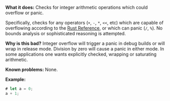 **What it does:** Checks for integer arithmetic operations which could overflow or panic.

Specifically, checks for any operators (`+`, `-`, `*`, `<<`, etc) which are capable
of overflowing according to the [Rust
Reference](https://doc.rust-lang.org/reference/expressions/operator-expr.html#overflow),
or which can panic (`/`, `%`). No bounds analysis or sophisticated reasoning is
attempted.

**Why is this bad?** Integer overflow will trigger a panic in debug builds or will wrap in
release mode. Division by zero will cause a panic in either mode. In some applications one
wants explicitly checked, wrapping or saturating arithmetic.

**Known problems:** None.

**Example:**
```rust
# let a = 0;
a + 1;
```
